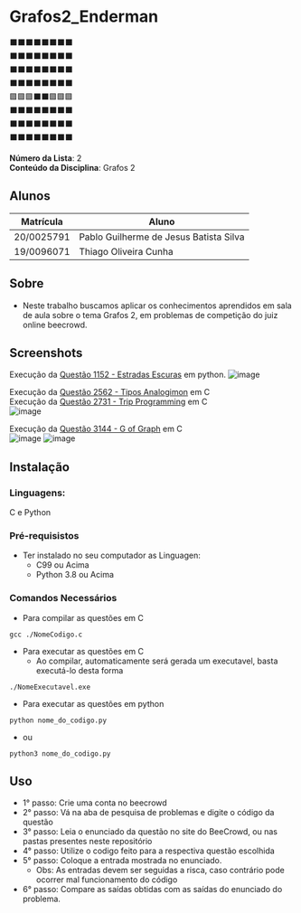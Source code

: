 # Grafos2_Enderman 
⬛⬛⬛⬛⬛⬛⬛⬛ <br>
⬛⬛⬛⬛⬛⬛⬛⬛ <br>
⬛⬛⬛⬛⬛⬛⬛⬛ <br>
⬛⬛⬛⬛⬛⬛⬛⬛ <br>
🟪🟪🟪⬛⬛🟪🟪🟪 <br>
⬛⬛⬛⬛⬛⬛⬛⬛ <br>
⬛⬛⬛⬛⬛⬛⬛⬛ <br>
⬛⬛⬛⬛⬛⬛⬛⬛ <br>

**Número da Lista**: 2 <br>
**Conteúdo da Disciplina**: Grafos 2 <br>

## Alunos
|Matrícula | Aluno |
| -- | -- |
| 20/0025791  |  Pablo Guilherme de Jesus Batista Silva |
| 19/0096071  |  Thiago Oliveira Cunha |

## Sobre 
- Neste trabalho buscamos aplicar os conhecimentos aprendidos em sala de aula sobre o tema Grafos 2, em problemas de competição do juiz online beecrowd.

## Screenshots

Execução da [Questão 1152 - Estradas Escuras](https://github.com/projeto-de-algoritmos/Grafos2_Enderman/tree/master/Thiago/1152%20-%20Estradas%20Escuras) em python.
![image](https://github.com/projeto-de-algoritmos/Grafos2_Enderman/assets/71983200/fada1dec-3a61-478d-9e8b-d49ac050fe9b)

Execução da [Questão 2562 - Tipos Analogimon]() em C <br>
Execução da [Questão 2731 - Trip Programming](https://github.com/projeto-de-algoritmos/Grafos2_Enderman/tree/master/Pablo) em C <br>
![image](https://github.com/projeto-de-algoritmos/Grafos2_Enderman/assets/71983200/af890d92-5e5f-4878-983c-13da36b50e02)

Execução da [Questão 3144 - G of Graph](https://github.com/projeto-de-algoritmos/Grafos2_Enderman/tree/master/Pablo) em C <br>
![image](https://github.com/projeto-de-algoritmos/Grafos2_Enderman/assets/71983200/7b58f7d3-9462-46ed-b23f-4501d91e8687)
![image](https://github.com/projeto-de-algoritmos/Grafos2_Enderman/assets/71983200/809daa88-00bd-4cd7-b089-37dbc485b6a9)

## Instalação 

### **Linguagens:** 
C e Python

### **Pré-requisistos**
* Ter instalado no seu computador as Linguagen:
    * C99 ou Acima
    * Python 3.8 ou Acima

### **Comandos Necessários**
* Para compilar as questões em C
```
gcc ./NomeCodigo.c 
```
* Para executar as questões em C
    * Ao compilar, automaticamente será gerada um executavel, basta executá-lo desta forma
```
./NomeExecutavel.exe
```
* Para executar as questões em python
```
python nome_do_codigo.py
```

* ou
```
python3 nome_do_codigo.py
```

## Uso 

* 1° passo: Crie uma conta no beecrowd 
* 2° passo: Vá na aba de pesquisa de problemas e digite o código da questão
* 3° passo: Leia o enunciado da questão no site do BeeCrowd, ou nas pastas presentes neste repositório
* 4° passo: Utilize o codigo feito para a respectiva questão escolhida
* 5° passo: Coloque a entrada mostrada no enunciado.
    * Obs: As entradas devem ser seguidas a risca, caso contrário pode ocorrer mal funcionamento do código
* 6° passo: Compare as saídas obtidas com as saídas do enunciado do problema.
    




